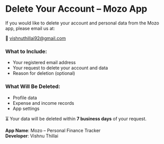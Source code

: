 # Delete Your Account – Mozo App

If you would like to delete your account and personal data from the Mozo app, please email us at:

📧 [vishnuthillai92@gmail.com](mailto:vishnuthillai92@gmail.com)

### What to Include:
- Your registered email address
- Your request to delete your account and data
- Reason for deletion (optional)

### What Will Be Deleted:
- Profile data
- Expense and income records
- App settings

⏳ Your data will be deleted within **7 business days** of your request.

**App Name**: Mozo – Personal Finance Tracker  
**Developer**: Vishnu Thillai

